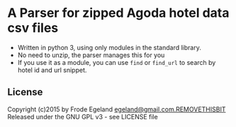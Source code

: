 A Parser for zipped Agoda hotel data csv files
==============================================

* Written in python 3, using only modules in the standard library.
* No need to unzip, the parser manages this for you
* If you use it as a module, you can use `find` or `find_url` to search by hotel id and url snippet.

License
-------
Copyright (c)2015 by Frode Egeland <egeland@gmail.com.REMOVETHISBIT>
Released under the GNU GPL v3 - see LICENSE file

